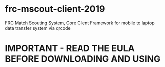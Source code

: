 # frc-mscout-client-2019
FRC Match Scouting System, Core Client Framework for mobile to laptop data transfer system via qrcode

# IMPORTANT - READ THE EULA BEFORE DOWNLOADING AND USING
